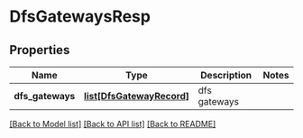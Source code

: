 # DfsGatewaysResp

## Properties
Name | Type | Description | Notes
------------ | ------------- | ------------- | -------------
**dfs_gateways** | [**list[DfsGatewayRecord]**](DfsGatewayRecord.md) | dfs gateways | 

[[Back to Model list]](../README.md#documentation-for-models) [[Back to API list]](../README.md#documentation-for-api-endpoints) [[Back to README]](../README.md)


